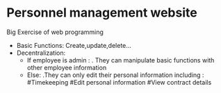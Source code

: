 # Personnel management website
Big Exercise of web programming
- Basic Functions: Create,update,delete...
- Decentralization: 
  + If employee is admin :
    . They can manipulate basic functions with other employee information 
  + Else:
    .They can only edit their personal information including :
      #Timekeeping 
      #Edit personal information
      #View contract details
